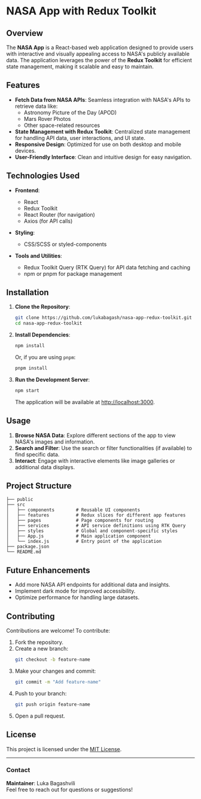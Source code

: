 # NASA App with Redux Toolkit

## Overview
The **NASA App** is a React-based web application designed to provide users with interactive and visually appealing access to NASA's publicly available data. The application leverages the power of the **Redux Toolkit** for efficient state management, making it scalable and easy to maintain.

## Features
- **Fetch Data from NASA APIs**: Seamless integration with NASA's APIs to retrieve data like:
  - Astronomy Picture of the Day (APOD)
  - Mars Rover Photos
  - Other space-related resources
- **State Management with Redux Toolkit**: Centralized state management for handling API data, user interactions, and UI state.
- **Responsive Design**: Optimized for use on both desktop and mobile devices.
- **User-Friendly Interface**: Clean and intuitive design for easy navigation.

## Technologies Used
- **Frontend**:
  - React
  - Redux Toolkit
  - React Router (for navigation)
  - Axios (for API calls)
  
- **Styling**:
  - CSS/SCSS or styled-components

- **Tools and Utilities**:
  - Redux Toolkit Query (RTK Query) for API data fetching and caching
  - npm or pnpm for package management

## Installation
1. **Clone the Repository**:
    ```bash
    git clone https://github.com/lukabagash/nasa-app-redux-toolkit.git
    cd nasa-app-redux-toolkit
    ```

2. **Install Dependencies**:
    ```bash
    npm install
    ```
    Or, if you are using `pnpm`:
    ```bash
    pnpm install
    ```

3. **Run the Development Server**:
    ```bash
    npm start
    ```
    The application will be available at [http://localhost:3000](http://localhost:3000).

## Usage
1. **Browse NASA Data**: Explore different sections of the app to view NASA's images and information.
2. **Search and Filter**: Use the search or filter functionalities (if available) to find specific data.
3. **Interact**: Engage with interactive elements like image galleries or additional data displays.

## Project Structure
```
├── public
├── src
│   ├── components        # Reusable UI components
│   ├── features          # Redux slices for different app features
│   ├── pages             # Page components for routing
│   ├── services          # API service definitions using RTK Query
│   ├── styles            # Global and component-specific styles
│   ├── App.js            # Main application component
│   └── index.js          # Entry point of the application
├── package.json
└── README.md
```

## Future Enhancements
- Add more NASA API endpoints for additional data and insights.
- Implement dark mode for improved accessibility.
- Optimize performance for handling large datasets.

## Contributing
Contributions are welcome! To contribute:
1. Fork the repository.
2. Create a new branch:
   ```bash
   git checkout -b feature-name
   ```
3. Make your changes and commit:
   ```bash
   git commit -m "Add feature-name"
   ```
4. Push to your branch:
   ```bash
   git push origin feature-name
   ```
5. Open a pull request.

## License
This project is licensed under the [MIT License](LICENSE).

---

### Contact
**Maintainer**: Luka Bagashvili  
Feel free to reach out for questions or suggestions!

